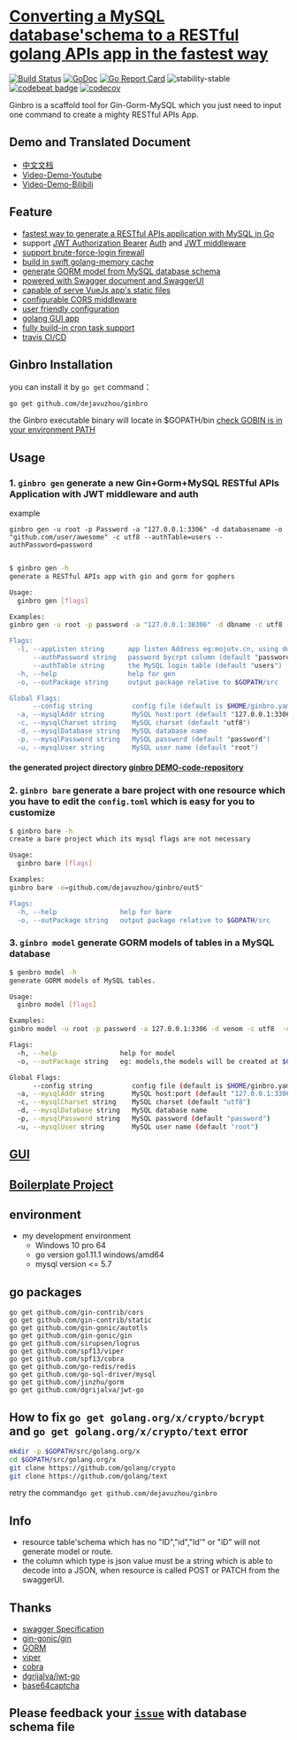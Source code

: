 # [Converting a MySQL database'schema to a RESTful golang APIs app in the fastest way](https://github.com/dejavuzhou/ginbro)
[![Build Status](https://travis-ci.org/dejavuzhou/ginbro.svg?branch=master)](https://travis-ci.org/dejavuzhou/ginbro) 
[![GoDoc](http://godoc.org/github.com/dejavuzhou/ginbro?status.svg)](http://godoc.org/github.com/dejavuzhou/ginbro) 
[![Go Report Card](https://goreportcard.com/badge/github.com/dejavuzhou/ginbro)](https://goreportcard.com/report/github.com/dejavuzhou/ginbro)
![stability-stable](https://img.shields.io/badge/stability-stable-brightgreen.svg)
[![codebeat badge](https://codebeat.co/badges/650029a5-fcea-4416-925e-277e2f178e96)](https://codebeat.co/projects/github-com-dejavuzhou-ginbro-master)
[![codecov](https://codecov.io/gh/dejavuzhou/ginbro/branch/master/graph/badge.svg)](https://codecov.io/gh/dejavuzhou/ginbro)

Ginbro is a scaffold tool for Gin-Gorm-MySQL which you just need to input one command to create a mighty RESTful APIs App.

## Demo and Translated Document
- [中文文档](readme_zh.md)            
- [Video-Demo-Youtube](https://www.youtube.com/watch?v=TvWQhNKfmCo&feature=youtu.be)
- [Video-Demo-Bilibili](https://www.bilibili.com/video/av36804258/)

## Feature
- [fastest way to generate a RESTful APIs application with MySQL in Go](/boilerplate)
- support [JWT Authorization Bearer](boilerplate/handlers/middleware_jwt.go) [Auth](boilerplate/handlers/handler_auth.go) and [JWT middleware](boilerplate/models/jwt.go)
- [support brute-force-login firewall](boilerplate/models/model_users.go)
- [build in swift golang-memory cache](https://github.com/dejavuzhou/ginbro/blob/master/boilerplate/models/db_memory.go)
- [generate GORM model from MySQL database schema](boilerplate/models)
- [powered with Swagger document and SwaggerUI](boilerplate/swagger)
- [capable of serve VueJs app's static files](boilerplate/static)
- [configurable CORS middleware](boilerplate/handlers/gin_helper.go)
- [user friendly configuration](tpl/config.toml)
- [golang GUI app](gui)
- [fully build-in cron task support](boilerplate/tasks)
- [travis CI/CD](https://travis-ci.org/dejavuzhou/ginbro)
    
## Ginbro Installation
you can install it by `go get` command：
```shell
go get github.com/dejavuzhou/ginbro
```
the Ginbro executable binary will locate in $GOPATH/bin
[check GOBIN is in your environment PATH](https://stackoverflow.com/questions/25216765/gobin-not-set-cannot-run-go-install)

## Usage

### 1. `ginbro gen` generate a new Gin+Gorm+MySQL RESTful APIs Application with JWT middleware and auth
example 

`ginbro gen -u root -p Password -a "127.0.0.1:3306" -d databasename -o "github.com/user/awesome" -c utf8 --authTable=users --authPassword=password`
```bash

$ ginbro gen -h
generate a RESTful APIs app with gin and gorm for gophers

Usage:
  ginbro gen [flags]

Examples:
ginbro gen -u root -p password -a "127.0.0.1:38306" -d dbname -c utf8 --authTable=users --authPassword=pw_column -o=github.com/dejavuzhou/ginbro/out"

Flags:
  -l, --appListen string      app listen Address eg:mojotv.cn, using domain will support gin-TLS (default "127.0.0.1:5555")
      --authPassword string   password bycrpt column (default "password")
      --authTable string      the MySQL login table (default "users")
  -h, --help                  help for gen
  -o, --outPackage string     output package relative to $GOPATH/src

Global Flags:
      --config string          config file (default is $HOME/ginbro.yaml)
  -a, --mysqlAddr string       MySQL host:port (default "127.0.0.1:3306")
  -c, --mysqlCharset string    MySQL charset (default "utf8")
  -d, --mysqlDatabase string   MySQL database name
  -p, --mysqlPassword string   MySQL password (default "password")
  -u, --mysqlUser string       MySQL user name (default "root")
```
#### the generated project directory [ginbro DEMO-code-repository](https://github.com/dejavuzhou/ginbro-son)

### 2. `ginbro bare` generate a bare project with one resource which you have to edit the `config.toml` which is easy for you to customize
```bash
$ ginbro bare -h
create a bare project which its mysql flags are not necessary

Usage:
  ginbro bare [flags]

Examples:
ginbro bare -o=github.com/dejavuzhou/ginbro/out5"

Flags:
  -h, --help                help for bare
  -o, --outPackage string   output package relative to $GOPATH/src
```
### 3. `ginbro model` generate GORM models of tables in a MySQL database
```bash
$ genbro model -h
generate GORM models of MySQL tables.

Usage:
  ginbro model [flags]

Examples:
ginbro model -u root -p password -a 127.0.0.1:3306 -d venom -c utf8  -o=github.com/dejavuzhou/ginbro/out_model

Flags:
  -h, --help                help for model
  -o, --outPackage string   eg: models,the models will be created at $GOPATH/src/models

Global Flags:
      --config string          config file (default is $HOME/ginbro.yaml)
  -a, --mysqlAddr string       MySQL host:port (default "127.0.0.1:3306")
  -c, --mysqlCharset string    MySQL charset (default "utf8")
  -d, --mysqlDatabase string   MySQL database name
  -p, --mysqlPassword string   MySQL password (default "password")
  -u, --mysqlUser string       MySQL user name (default "root")
```
## [GUI](/gui)

## [Boilerplate Project](/boilerplate)

## environment
- my development environment
    - Windows 10 pro 64
    - go version go1.11.1 windows/amd64
    - mysql version <= 5.7

## go packages
```shell
go get github.com/gin-contrib/cors
go get github.com/gin-contrib/static
go get github.com/gin-gonic/autotls
go get github.com/gin-gonic/gin
go get github.com/sirupsen/logrus
go get github.com/spf13/viper
go get github.com/spf13/cobra
go get github.com/go-redis/redis
go get github.com/go-sql-driver/mysql
go get github.com/jinzhu/gorm
go get github.com/dgrijalva/jwt-go
```
## How to fix `go get golang.org/x/crypto/bcrypt` and `go get golang.org/x/crypto/text` error
```bash
mkdir -p $GOPATH/src/golang.org/x
cd $GOPATH/src/golang.org/x
git clone https://github.com/golang/crypto
git clone https://github.com/golang/text
```
retry the command`go get github.com/dejavuzhou/ginbro`

## Info
- resource table'schema which has no "ID","id","Id'" or "iD" will not generate model or route.
- the column which type is json value must be a string which is able to decode into a JSON, when resource is called POST or PATCH from the swaggerUI.
## Thanks
- [swagger Specification](https://swagger.io/specification/)
- [gin-gonic/gin](https://github.com/gin-gonic/gin)
- [GORM](http://gorm.io/)
- [viper](https://github.com/spf13/viper)
- [cobra](https://github.com/spf13/cobra#getting-started)
- [dgrijalva/jwt-go](https://github.com/dgrijalva/jwt-go)
- [base64captcha](https://github.com/mojocn/base64Captcha)
## Please feedback your [`issue`](https://github.com/dejavuzhou/ginbro/issues) with database schema file
